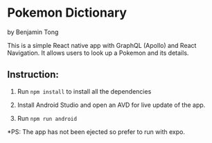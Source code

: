 # Pokemon Dictionary
by Benjamin Tong

This is a simple React native app with GraphQL (Apollo) and React Navigation. It allows users to look up a Pokemon and its details.

## Instruction:

1. Run `npm install` to install all the dependencies

2. Install Android Studio and open an AVD for live update of the app.

3. Run `npm run android`

*PS: The app has not been ejected so prefer to run with expo.
